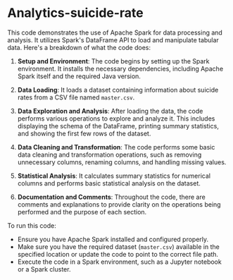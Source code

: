 # Analytics-suicide-rate

This code demonstrates the use of Apache Spark for data processing and analysis. It utilizes Spark's DataFrame API to load and manipulate tabular data. Here's a breakdown of what the code does:

1. **Setup and Environment**: The code begins by setting up the Spark environment. It installs the necessary dependencies, including Apache Spark itself and the required Java version.

2. **Data Loading**: It loads a dataset containing information about suicide rates from a CSV file named `master.csv`.

3. **Data Exploration and Analysis**: After loading the data, the code performs various operations to explore and analyze it. This includes displaying the schema of the DataFrame, printing summary statistics, and showing the first few rows of the dataset.

4. **Data Cleaning and Transformation**: The code performs some basic data cleaning and transformation operations, such as removing unnecessary columns, renaming columns, and handling missing values.

5. **Statistical Analysis**: It calculates summary statistics for numerical columns and performs basic statistical analysis on the dataset.

6. **Documentation and Comments**: Throughout the code, there are comments and explanations to provide clarity on the operations being performed and the purpose of each section.

To run this code:

- Ensure you have Apache Spark installed and configured properly.
- Make sure you have the required dataset (`master.csv`) available in the specified location or update the code to point to the correct file path.
- Execute the code in a Spark environment, such as a Jupyter notebook or a Spark cluster.

